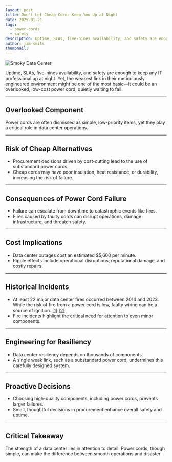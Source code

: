 ```yaml
---
layout: post
title: Don't Let Cheap Cords Keep You Up at Night
date: 2025-01-21
tags:
  - power-cords
  - safety
description: Uptime, SLAs, five-nines availability, and safety are enough to keep any IT professional up at night. Yet, the weakest link in their meticulously engineered environment might be one of the most basic—it could be an overlooked, low-cost power cord, quietly waiting to fail.
author: jim-smits
thumbnail:
---
```

![Smoky Data Center](https://d2qu3zjd0up66m.cloudfront.net/images/blog/smoky-datacenter.png)

Uptime, SLAs, five-nines availability, and safety are enough to keep any IT professional up at night. Yet, the weakest link in their meticulously engineered environment might be one of the most basic—it could be an overlooked, low-cost power cord, quietly waiting to fail.

---

## Overlooked Component

Power cords are often dismissed as simple, low-priority items, yet they play a critical role in data center operations.

---

## Risk of Cheap Alternatives

- Procurement decisions driven by cost-cutting lead to the use of substandard power cords.
- Cheap cords may have poor insulation, heat resistance, or durability, increasing the risk of failure.

---

## Consequences of Power Cord Failure

- Failure can escalate from downtime to catastrophic events like fires.
- Fires caused by faulty cords can disrupt operations, damage infrastructure, and threaten safety.

---

## Cost Implications

- Data center outages cost an estimated $5,600 per minute.
- Ripple effects include operational disruptions, reputational damage, and costly repairs.

---

## Historical Incidents

- At least 22 major data center fires occurred between 2014 and 2023. While the risk of fire from a power cord is low, faulty wiring can be a source of ignition. [[1]](https://cc-techgroup.com/data-center-fire/) [[2]](https://dgtlinfra.com/data-center-fires/)
- Fire incidents highlight the critical need for attention to even minor components.

---

## Engineering for Resiliency

- Data center resiliency depends on thousands of components.
- A single weak link, such as a substandard power cord, undermines this carefully designed system.

---

## Proactive Decisions

- Choosing high-quality components, including power cords, prevents larger failures.
- Small, thoughtful decisions in procurement enhance overall safety and uptime.

---

## Critical Takeaway

The strength of a data center lies in attention to detail. Power cords, though simple, can make the difference between smooth operations and disaster.